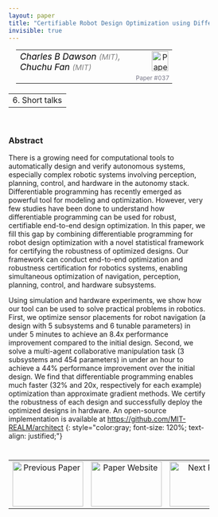 ```yaml
---
layout: paper
title: "Certifiable Robot Design Optimization using Differentiable Programming"
invisible: true
---
```

<head>
<style>
* {
  box-sizing: border-box;
}

#myInput {
  background-position: 10px 10px;
  background-repeat: no-repeat;
  width: 100%;
  font-size: 100%;
  padding: 12px 20px 12px 40px;
  border: 1px solid #ddd;
  margin-bottom: 12px;
}

#myTable, #myTableA {
  border-collapse: collapse;
  width: 100%;
  border: 1px solid #ddd;
  font-size: 100%;
}

#myTable th, #myTable td, #myTableA th, #myTableA td {
  text-align: left;
  padding: 12px;
}

#myTable tr, #myTableA tr {
  border-bottom: 1px solid #ddd;
}

#myTable tr.header, #myTable tr:hover, #myTableA tr.header, #myTableA tr:hover {
  background-color: #f1f1f1;
}


#eventcounter1 a {
    font-size: 12px;
    color: #ffffff;
    display: block;
}

#eventcounter1 a:hover {
    text-decoration: none;
}

#eventcounter2 a {
    font-size: 12px;
    color: #ffffff;
    display: block;
}

#eventcounter2 a:hover {
    text-decoration: none;
}

</style>
</head>

<table width = "95%" style="padding-left: 15px; margin-left: auto; margin-right: 10px;">
<tr><td style = "vertical-align: top; padding-right: 25px;" rowspan="2">
<span style="color:black; font-size: 110%;"><i>
Charles B Dawson <span style="color:gray; font-size: 85%">(MIT)</span><span style="color:gray; font-size: 100%">,</span><br>
Chuchu Fan <span style="color:gray; font-size: 85%">(MIT)</span>
</i></span>
</td>

<td style="text-align: right;"><a href="http://www.roboticsproceedings.org/rss18/p037.pdf"><img src="{{ site.baseurl }}/images/paper_link.png" alt="Paper Website" width = "33"  height = "40"/></a><br></td>
</tr>
<tr>
<td style="color:#777789; text-align:right; font-size: 75%; margin-right:10px;">Paper&nbsp;#037</td>
</tr>
</table>

<table width="80%" style="margin-top: 20px; margin-left: auto; margin-right: auto;">
  <tr>
    <td style="text-align:center;">6. Short talks</td>
  </tr>
</table>
<br>


### Abstract
There is a growing need for computational tools to automatically design and verify autonomous systems, especially complex robotic systems involving perception, planning, control, and hardware in the autonomy stack. Differentiable programming has recently emerged as powerful tool for modeling and optimization. However, very few studies have been done to understand how differentiable programming can be used for robust, certifiable end-to-end design optimization. In this paper, we fill this gap by combining differentiable programming for robot design optimization with a novel statistical framework for certifying the robustness of optimized designs. Our framework can conduct end-to-end optimization and robustness certification for robotics systems, enabling simultaneous optimization of navigation, perception, planning, control, and hardware subsystems.

Using simulation and hardware experiments, we show how our tool can be used to solve practical problems in robotics. First, we optimize sensor placements for robot navigation (a design with 5 subsystems and 6 tunable parameters) in under 5 minutes to achieve an 8.4x performance improvement compared to the initial design. Second, we solve a multi-agent collaborative manipulation task (3 subsystems and 454 parameters) in under an hour to achieve a 44% performance improvement over the initial design. We find that differentiable programming enables much faster (32% and 20x, respectively for each example) optimization than approximate gradient methods. We certify the robustness of each design and successfully deploy the optimized designs in hardware. An open-source implementation is available at https://github.com/MIT-REALM/architect
{: style="color:gray; font-size: 120%; text-align: justified;"}


<table width="100%" style="margin-top:40px;">
<tr>
    <td style="width: 30%; text-align: center;"><a href="{{ site.baseurl }}/program/papers/036/">
<img src="{{ site.baseurl }}/images/previous_paper_icon.png"
       alt="Previous Paper" width = "142"  height = "90"/> 
</a> </td>
<td style="text-align: center;"><a href="{{ site.baseurl }}/program/papers">
<img src="{{ site.baseurl }}/images/overview_icon.png"
       alt="Paper Website" width = "142"  height = "90"/> 
</a> </td>
    <td style="width: 30%; text-align: center;"><a href="{{ site.baseurl }}/program/papers/038/">
    <img src="{{ site.baseurl }}/images/next_paper_icon.png"
        alt="Next Paper" width = "142"  height = "90"/>
    </a></td>
</tr>
</table>
